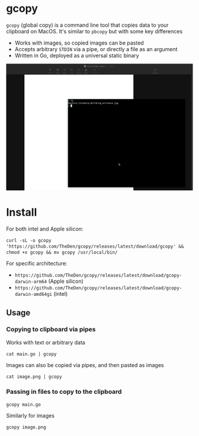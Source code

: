 # gcopy


`gcopy` (global copy) is a command line tool that copies data to your clipboard on MacOS. It's similar to `pbcopy` but with some key differences

* Works with images, so copied images can be pasted
* Accepts arbitrary `STDIN` via a pipe, or directly a file as an argument
* Written in Go, deployed as a universal static binary


![gcopy](./gcopy.gif)


# Install

For both intel and Apple silicon:

```shell
curl -sL -o gcopy 'https://github.com/TheDen/gcopy/releases/latest/download/gcopy' && chmod +x gcopy && mv gcopy /usr/local/bin/
```

For specific architecture:

* `https://github.com/TheDen/gcopy/releases/latest/download/gcopy-darwin-arm64` (Apple silicon)
* `https://github.com/TheDen/gcopy/releases/latest/download/gcopy-darwin-amd64gi` (intel)

## Usage

### Copying to clipboard via pipes

Works with text or arbitrary data

```shell
cat main.go | gcopy
```

Images can also be copied via pipes, and then pasted as images


```shell
cat image.png | gcopy
```


### Passing in files to copy to the clipboard

```shell
gcopy main.go
```

Similarly for images

```shell
gcopy image.png
```
